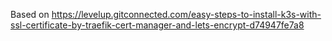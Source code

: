 
Based on <https://levelup.gitconnected.com/easy-steps-to-install-k3s-with-ssl-certificate-by-traefik-cert-manager-and-lets-encrypt-d74947fe7a8>
